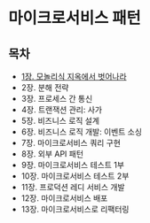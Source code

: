 # 마이크로서비스 패턴
## 목차
- [1장. 모놀리식 지옥에서 벗어나라](./contents/chapter01.md)
- 2장. 분해 전략
- 3장. 프로세스 간 통신
- 4장. 트랜잭션 관리: 사가
- 5장. 비즈니스 로직 설계
- 6장. 비즈니스 로직 개발: 이벤트 소싱
- 7장. 마이크로서비스 쿼리 구현
- 8장. 외부 API 패턴
- 9장. 마이크로서비스 테스트 1부
- 10장. 마이크로서비스 테스트 2부
- 11장. 프로덕션 레디 서비스 개발
- 12장. 마이크로서비스 배포
- 13장. 마이크로서비스로 리팩터링